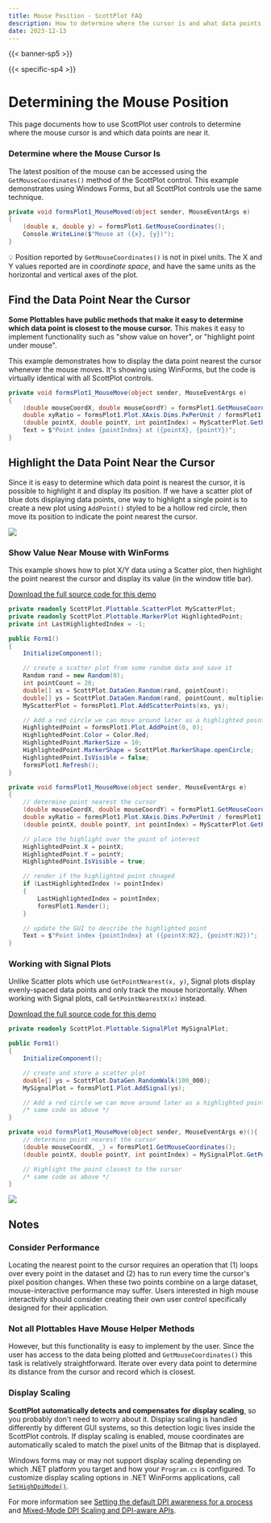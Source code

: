 ```yaml
---
title: Mouse Position - ScottPlot FAQ
description: How to determine where the cursor is and what data points may be near it
date: 2023-12-13
---
```


{{< banner-sp5 >}}

{{< specific-sp4 >}}

# Determining the Mouse Position

This page documents how to use ScottPlot user controls to determine where the mouse cursor is and which data points are near it. 

### Determine where the Mouse Cursor Is

The latest position of the mouse can be accessed using the `GetMouseCoordinates()` method of the ScottPlot control. This example demonstrates using Windows Forms, but all ScottPlot controls use the same technique.

```cs
private void formsPlot1_MouseMoved(object sender, MouseEventArgs e)
{
    (double x, double y) = formsPlot1.GetMouseCoordinates();
    Console.WriteLine($"Mouse at ({x}, {y})");
}
```

💡 Position reported by `GetMouseCoordinates()` is not in pixel units. The X and Y values reported are in _coordinate space_, and have the same units as the horizontal and vertical axes of the plot.

## Find the Data Point Near the Cursor

**Some Plottables have public methods that make it easy to determine which data point is closest to the mouse cursor.** This makes it easy to implement functionality such as "show value on hover", or "highlight point under mouse".

This example demonstrates how to display the data point nearest the cursor whenever the mouse moves. It's showing using WinForms, but the code is virtually identical with all ScottPlot controls.

```cs
private void formsPlot1_MouseMove(object sender, MouseEventArgs e)
{
    (double mouseCoordX, double mouseCoordY) = formsPlot1.GetMouseCoordinates();
    double xyRatio = formsPlot1.Plot.XAxis.Dims.PxPerUnit / formsPlot1.Plot.YAxis.Dims.PxPerUnit;
    (double pointX, double pointY, int pointIndex) = MyScatterPlot.GetPointNearest(mouseCoordX, mouseCoordY, xyRatio);
    Text = $"Point index {pointIndex} at ({pointX}, {pointY})";
}
```

## Highlight the Data Point Near the Cursor

Since it is easy to determine which data point is nearest the cursor, it is possible to highlight it and display its position. If we have a scatter plot of blue dots displaying data points, one way to highlight a single point is to create a new plot using `AddPoint()` styled to be a hollow red circle, then move its position to indicate the point nearest the cursor.

<div class="text-center">

![](highlight-point.gif)

</div>

### Show Value Near Mouse with WinForms

This example shows how to plot X/Y data using a Scatter plot, then highlight the point nearest the cursor and display its value (in the window title bar).

[Download the full source code for this demo](https://github.com/ScottPlot/Website/tree/main/src/faq/mouse-position/src/)

```cs
private readonly ScottPlot.Plottable.ScatterPlot MyScatterPlot;
private readonly ScottPlot.Plottable.MarkerPlot HighlightedPoint;
private int LastHighlightedIndex = -1;

public Form1()
{
    InitializeComponent();

    // create a scatter plot from some random data and save it
    Random rand = new Random(0);
    int pointCount = 20;
    double[] xs = ScottPlot.DataGen.Random(rand, pointCount);
    double[] ys = ScottPlot.DataGen.Random(rand, pointCount, multiplier: 1_000);
    MyScatterPlot = formsPlot1.Plot.AddScatterPoints(xs, ys);

    // Add a red circle we can move around later as a highlighted point indicator
    HighlightedPoint = formsPlot1.Plot.AddPoint(0, 0);
    HighlightedPoint.Color = Color.Red;
    HighlightedPoint.MarkerSize = 10;
    HighlightedPoint.MarkerShape = ScottPlot.MarkerShape.openCircle;
    HighlightedPoint.IsVisible = false;
    formsPlot1.Refresh();
}

private void formsPlot1_MouseMove(object sender, MouseEventArgs e)
{
    // determine point nearest the cursor
    (double mouseCoordX, double mouseCoordY) = formsPlot1.GetMouseCoordinates();
    double xyRatio = formsPlot1.Plot.XAxis.Dims.PxPerUnit / formsPlot1.Plot.YAxis.Dims.PxPerUnit;
    (double pointX, double pointY, int pointIndex) = MyScatterPlot.GetPointNearest(mouseCoordX, mouseCoordY, xyRatio);

    // place the highlight over the point of interest
    HighlightedPoint.X = pointX;
    HighlightedPoint.Y = pointY;
    HighlightedPoint.IsVisible = true;

    // render if the highlighted point chnaged
    if (LastHighlightedIndex != pointIndex)
    {
        LastHighlightedIndex = pointIndex;
        formsPlot1.Render();
    }

    // update the GUI to describe the highlighted point
    Text = $"Point index {pointIndex} at ({pointX:N2}, {pointY:N2})";
}
```

### Working with Signal Plots

Unlike Scatter plots which use `GetPointNearest(x, y)`, Signal plots display evenly-spaced data points and only track the mouse horizontally. When working with Signal plots, call `GetPointNearestX(x)` instead. 

[Download the full source code for this demo](https://github.com/ScottPlot/Website/tree/main/src/faq/mouse-position/src/)

```cs
private readonly ScottPlot.Plottable.SignalPlot MySignalPlot;

public Form1()
{
    InitializeComponent();

    // create and store a scatter plot
    double[] ys = ScottPlot.DataGen.RandomWalk(100_000);
    MySignalPlot = formsPlot1.Plot.AddSignal(ys);

    // Add a red circle we can move around later as a highlighted point indicator
    /* same code as above */
}

private void formsPlot1_MouseMove(object sender, MouseEventArgs e)(){
    // determine point nearest the cursor
    (double mouseCoordX, _) = formsPlot1.GetMouseCoordinates();
    (double pointX, double pointY, int pointIndex) = MySignalPlot.GetPointNearestX(mouseCoordX);

    // Highlight the point closest to the cursor
    /* same code as above */
}
```

<div class="text-center">

![](highlight-signal.gif)

</div>

## Notes

### Consider Performance

Locating the nearest point to the cursor requires an operation that (1) loops over every point in the dataset and (2) has to run every time the cursor's pixel position changes. When these two points combine on a large dataset, mouse-interactive performance may suffer. Users interested in high mouse interactivity should consider creating their own user control specifically designed for their application.

### Not all Plottables Have Mouse Helper Methods
However, but this functionality is easy to implement by the user. Since the user has access to the data being plotted and `GetMouseCoordinates()` this task is relatively straightforward. Iterate over every data point to determine its distance from the cursor and record which is closest.

### Display Scaling

**ScottPlot automatically detects and compensates for display scaling**, so you probably don't need to worry about it. Display scaling is handled differently by different GUI systems, so this detection logic lives inside the ScottPlot controls. If display scaling is enabled, mouse coordinates are automatically scaled to match the pixel units of the Bitmap that is displayed.

Windows forms may or may not support display scaling depending on which .NET platform you target and how your `Program.cs` is configured. To customize display scaling options in .NET WinForms applications, call [`SetHighDpiMode()`](https://docs.microsoft.com/en-us/dotnet/api/system.windows.forms.application.sethighdpimode).

For more information see [Setting the default DPI awareness for a process](https://docs.microsoft.com/en-us/windows/win32/hidpi/setting-the-default-dpi-awareness-for-a-process) and [Mixed-Mode DPI Scaling and DPI-aware APIs](https://docs.microsoft.com/en-us/windows/win32/hidpi/high-dpi-improvements-for-desktop-applications).
